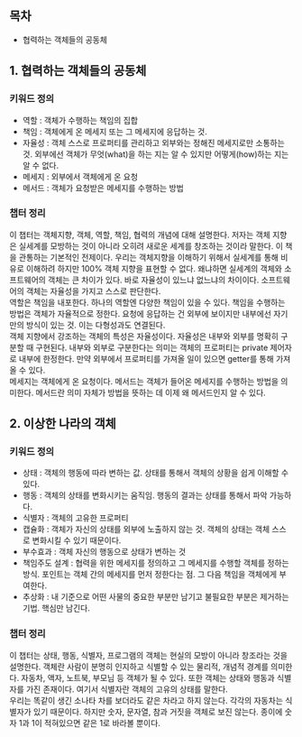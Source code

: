 ## 목차
- 협력하는 객체들의 공동체

## 1. 협력하는 객체들의 공동체
### 키워드 정의
- 역할 : 객체가 수행하는 책임의 집합
- 책임 : 객체에게 온 메세지 또는 그 메세지에 응답하는 것.
- 자율성 : 객체 스스로 프로퍼티를 관리하고 외부와는 정해진 메세지로만 소통하는 것. 외부에선 객체가 무엇(what)을 하는 지는 알 수 있지만 어떻게(how)하는 지는 알 수 없다.
- 메세지 : 외부에서 객체에게 온 요청
- 메서드 : 객체가 요청받은 메세지를 수행하는 방법

### 챕터 정리
이 챕터는 객체지향, 객체, 역할, 책임, 협력의 개념에 대해 설명한다. 저자는 객체 지향은 실세계를 모방하는 것이 아니라 오히려 새로운 세계를 창조하는 것이라 말한다. 이 책을 관통하는 기본적인 전제이다. 우리는 객체지향을 이해하기 위해서 실세계를 통해 비유로 이해하려 하지만 100% 객체 지향을 표현할 수 없다. 왜냐하면 실세계의 객체와 소프트웨어의 객체는 큰 차이가 있다. 바로 자율성이 있느냐 없느냐의 차이이다. 소프트웨어의 객체는 자율성을 가지고 스스로 판단한다.<br>
역할은 책임을 내포한다. 하나의 역할엔 다양한 책임이 있을 수 있다. 책임을 수행하는 방법은 객체가 자율적으로 정한다. 요청에 응답하는 건 외부에 보이지만 내부에선 자기 만의 방식이 있는 것. 이는 다형성과도 연결된다.<br>
객체 지향에서 강조하는 객체의 특성은 자율성이다. 자율성은 내부와 외부를 명확히 구분할 때 구현된다. 내부와 외부로 구분한다는 의미는 객체의 프로퍼티는 private 제어자로 내부에 한정한다. 만약 외부에서 프로퍼티를 가져올 일이 있으면 getter를 통해 가져올 수 있다.<br>
메세지는 객체에게 온 요청이다. 메서드는 객체가 들어온 메세지를 수행하는 방법을 의미한다. 메서드란 의미 자체가 방법을 뜻하는 데 이제 왜 메서드인지 알 수 있다.

## 2. 이상한 나라의 객체
### 키워드 정의
- 상태 : 객체의 행동에 따라 변하는 값. 상태를 통해서 객체의 상황을 쉽게 이해할 수 있다.
- 행동 : 객체의 상태를 변화시키는 움직임. 행동의 결과는 상태를 통해서 파악 가능하다.
- 식별자 : 객체의 고유한 프로퍼티
- 캡슐화 : 객체가 자신의 상태를 외부에 노출하지 않는 것. 객체의 상태는 객체 스스로 변화시킬 수 있기 때문이다.
- 부수효과 : 객체 자신의 행동으로 상태가 변하는 것
- 책임주도 설계 : 협력을 위한 메세지를 정의하고 그 메세지를 수행할 객체를 정하는 방식. 포인트는 객체 간의 메세지를 먼저 정한다는 점. 그 다음 책임을 객체에게 부여한다.
- 추상화 : 내 기준으로 어떤 사물의 중요한 부분만 남기고 불필요한 부분은 제거하는 기법. 핵심만 남긴다.

### 챕터 정리
이 챕터는 상태, 행동, 식별자, 프로그램의 객체는 현실의 모방이 아니라 창조라는 것을 설명한다. 객체란 사람이 분명히 인지하고 식별할 수 있는 물리적, 개념적 경계를 의미한다. 자동차, 액자, 노트북, 부모님 등 객체가 될 수 있다. 또한 객체는 상태와 행동과 식별자를 가진 존재이다. 여기서 식별자란 객체의 고유의 상태를 말한다.<br>
우리는 똑같이 생긴 소나타 차를 보더라도 같은 차라고 하지 않는다. 각각의 자동차는 식별자가 있기 때문이다. 하지만 숫자, 문자열, 참과 거짓을 객체로 보진 않는다. 종이에 숫자 1과 1이 적혀있으면 같은 1로 바라볼 뿐이다.

